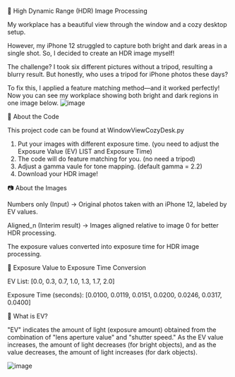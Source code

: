 📌 High Dynamic Range (HDR) Image Processing

My workplace has a beautiful view through the window and a cozy desktop setup.

However, my iPhone 12 struggled to capture both bright and dark areas in a single shot. 
So, I decided to create an HDR image myself!

The challenge? 
I took six different pictures without a tripod, resulting a blurry result. 
But honestly, who uses a tripod for iPhone photos these days?

To fix this, I applied a feature matching method—and it worked perfectly!
Now you can see my workplace showing both bright and dark regions in one image below.
![image](https://github.com/user-attachments/assets/c4b898c9-d3dd-4167-9803-1fcdee48b775)


📌 About the Code

This project code can be found at WindowViewCozyDesk.py

1. Put your images with different exposure time. (you need to adjust the Exposure Value (EV) LIST and Exposure Time) 
2. The code will do feature matching for you. (no need a tripod)
3. Adjust a gamma vaule for tone mapping. (default gamma = 2.2)
4. Download your HDR image!

📷 About the Images

Numbers only (Input) → Original photos taken with an iPhone 12, labeled by EV values.

Aligned_n (Interim result) → Images aligned relative to image 0 for better HDR processing. 

The exposure values converted into exposure time for HDR image processing.

🔹 Exposure Value to Exposure Time Conversion

EV List: [0.0, 0.3, 0.7, 1.0, 1.3, 1.7, 2.0]

Exposure Time (seconds): [0.0100, 0.0119, 0.0151, 0.0200, 0.0246, 0.0317, 0.0400]

🔹 What is EV?

"EV" indicates the amount of light (exposure amount) obtained from the combination of "lens aperture value" and "shutter speed." 
As the EV value increases, the amount of light decreases (for bright objects), and as the value decreases, the amount of light increases (for dark objects).

![image](https://github.com/user-attachments/assets/929da32b-f5ad-4dc6-a9bc-6df221f52ad3)



